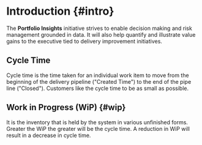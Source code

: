 # Introduction {#intro}

The **Portfolio Insights** initiative strives to enable decision making  and risk management grounded in data. It will also help quantify and illustrate value gains to the executive tied to delivery improvement initiatives. 

## Cycle Time
Cycle time is the time taken for an individual work item to move from the beginning of the delivery pipeline ("Created Time") to the end of the pipe line ("Closed"). Customers like the cycle time to be as small as possible.

## Work in Progress (WiP) {#wip}
It is the inventory that is held by the system in various unfinished forms. Greater the WiP the greater will be the cycle time. A reduction in WiP will result in a decrease in cycle time.
